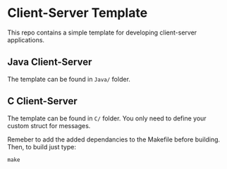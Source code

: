# Client-Server Template

This repo contains a simple template for developing client-server applications.

## Java Client-Server

The template can be found in `Java/` folder. 

## C Client-Server

The template can be found in `C/` folder. You only need to define your custom struct for messages.

Remeber to add the added dependancies to the Makefile before building. Then, to build just type:
```
make
```